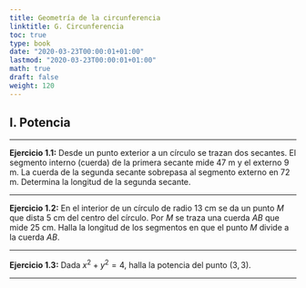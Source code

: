 ```yaml
---
title: Geometría de la circunferencia
linktitle: G. Circunferencia
toc: true
type: book
date: "2020-03-23T00:00:01+01:00"
lastmod: "2020-03-23T00:00:01+01:00"
math: true
draft: false
weight: 120
---
```


## I. Potencia

---

**Ejercicio 1.1:** Desde un punto exterior a un círculo se trazan dos secantes. El segmento interno (cuerda) de la primera secante mide $47$ m y el externo $9$ m. La cuerda de la segunda secante sobrepasa al segmento externo en $72$ m. Determina la longitud de la segunda secante.

---

**Ejercicio 1.2:** En el interior de un círculo de radio $13$ cm se da un punto $M$ que dista $5$ cm del centro del círculo. Por $M$ se traza una cuerda $AB$ que mide $25$ cm. Halla la longitud de los segmentos en que el punto $M$ divide a la cuerda $AB$.

---

**Ejercicio 1.3:** Dada $x^2 + y^2 = 4$, halla la potencia del punto $(3, 3)$.

---
